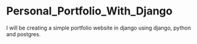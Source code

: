 # Personal_Portfolio_With_Django
I will be creating a simple portfolio website in django using django, python and postgres.
